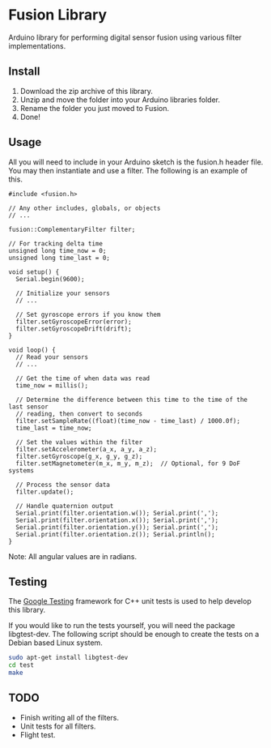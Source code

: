 # Fusion Library

Arduino library for performing digital sensor fusion using various filter
implementations.

## Install

1.  Download the zip archive of this library.
2.  Unzip and move the folder into your Arduino libraries folder.
3.  Rename the folder you just moved to Fusion.
4.  Done!

## Usage

All you will need to include in your Arduino sketch is the fusion.h header file.
You may then instantiate and use a filter. The following is an example of this.

```Arduino
#include <fusion.h>

// Any other includes, globals, or objects
// ...

fusion::ComplementaryFilter filter;

// For tracking delta time
unsigned long time_now = 0;
unsigned long time_last = 0;

void setup() {
  Serial.begin(9600);
  
  // Initialize your sensors
  // ...
  
  // Set gyroscope errors if you know them
  filter.setGyroscopeError(error);
  filter.setGyroscopeDrift(drift);
}

void loop() {
  // Read your sensors
  // ...
  
  // Get the time of when data was read
  time_now = millis();
  
  // Determine the difference between this time to the time of the last sensor
  // reading, then convert to seconds
  filter.setSampleRate((float)(time_now - time_last) / 1000.0f);
  time_last = time_now;
  
  // Set the values within the filter
  filter.setAccelerometer(a_x, a_y, a_z);
  filter.setGyroscope(g_x, g_y, g_z);
  filter.setMagnetometer(m_x, m_y, m_z);  // Optional, for 9 DoF systems
  
  // Process the sensor data
  filter.update();
  
  // Handle quaternion output
  Serial.print(filter.orientation.w()); Serial.print(',');
  Serial.print(filter.orientation.x()); Serial.print(',');
  Serial.print(filter.orientation.y()); Serial.print(',');
  Serial.print(filter.orientation.z()); Serial.println();
}
```

Note: All angular values are in radians.

## Testing

The [Google Testing](http://code.google.com/p/googletest/) framework for C++
unit tests is used to help develop this library.

If you would like to run the tests yourself, you will need the package
libgtest-dev. The following script should be enough to create the tests on a
Debian based Linux system.

```Bash
sudo apt-get install libgtest-dev
cd test
make
```

## TODO

* Finish writing all of the filters.
* Unit tests for all filters.
* Flight test.
